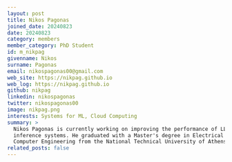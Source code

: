 ```yaml
---
layout: post
title: Nikos Pagonas
joined_date: 20240823
date: 20240823
category: members
member_category: PhD Student
id: m_nikpag
givenname: Nikos
surname: Pagonas
email: nikospagonas00@gmail.com
web_site: https://nikpag.github.io
web_log: https://nikpag.github.io
github: nikpag
linkedin: nikospagonas
twitter: nikospagonas00
image: nikpag.png
interests: Systems for ML, Cloud Computing
summary: >
  Nikos Pagonas is currently working on improving the performance of LLM
  inference systems. He graduated with a Master's degree in Electrical and
  Computer Engineering from the National Technical University of Athens.
related_posts: false
---
```

